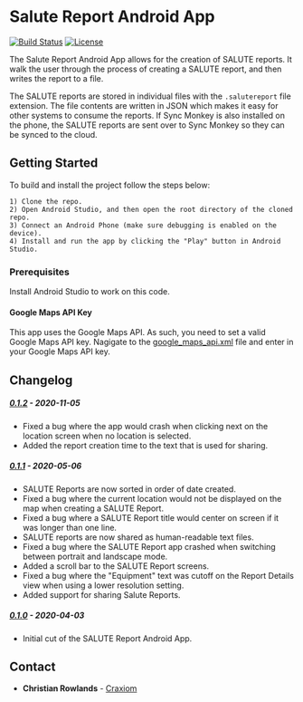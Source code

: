 # Salute Report Android App

[![Build Status](https://travis-ci.com/chesapeaketechnology/android-salute-report.svg?branch=develop)](https://travis-ci.com/github/chesapeaketechnology/android-salute-report)
[![License](https://img.shields.io/badge/license-Apache%202-green.svg?style=flat)](https://github.com/chesapeaketechnology/android-salute-report/blob/develop/LICENSE)

The Salute Report Android App allows for the creation of SALUTE reports.  It walk the user through the process of creating a SALUTE report, and then writes the report to a file.

The SALUTE reports are stored in individual files with the `.salutereport` file extension. The file 
contents are written in JSON which makes it easy for other systems to consume the reports. If Sync
Monkey is also installed on the phone, the SALUTE reports are sent over to Sync Monkey so they can be 
synced to the cloud.

## Getting Started

To build and install the project follow the steps below:

    1) Clone the repo.
    2) Open Android Studio, and then open the root directory of the cloned repo.
    3) Connect an Android Phone (make sure debugging is enabled on the device).
    4) Install and run the app by clicking the "Play" button in Android Studio.

### Prerequisites

Install Android Studio to work on this code.

#### Google Maps API Key

This app uses the Google Maps API. As such, you need to set a valid Google Maps API key. Nagigate
to the [google_maps_api.xml](app/src/main/res/values/google_maps_api.xml) file and enter in your
Google Maps API key.

## Changelog

##### [0.1.2](https://code.ctic-inc.com/android-salute-report/files/fa2ccc5bddaf096177aeaa1fde7818cef94b18c4/?at=v0.1.2) - 2020-11-05
 * Fixed a bug where the app would crash when clicking next on the location screen when no location is selected.
 * Added the report creation time to the text that is used for sharing.

##### [0.1.1](https://code.ctic-inc.com/android-salute-report/files/fa2ccc5bddaf096177aeaa1fde7818cef94b18c4/?at=v0.1.1) - 2020-05-06
 * SALUTE Reports are now sorted in order of date created.
 * Fixed a bug where the current location would not be displayed on the map when creating a SALUTE Report.
 * Fixed a bug where a SALUTE Report title would center on screen if it was longer than one line.
 * SALUTE reports are now shared as human-readable text files.
 * Fixed a bug where the SALUTE Report app crashed when switching between portrait and landscape mode.
 * Added a scroll bar to the SALUTE Report screens.
 * Fixed a bug where the "Equipment" text was cutoff on the Report Details view when using a lower resolution setting.
 * Added support for sharing Salute Reports.

##### [0.1.0](https://code.ctic-inc.com/android-salute-report/files/fa2ccc5bddaf096177aeaa1fde7818cef94b18c4/?at=v0.1.0) - 2020-04-03
 * Initial cut of the SALUTE Report Android App.

## Contact

* **Christian Rowlands** - [Craxiom](https://github.com/christianrowlands)
